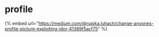 # profile

{% embed url="https://medium.com/@rupika.luhach/change-anyones-profile-picture-exploiting-idor-41369f5acf75" %}



